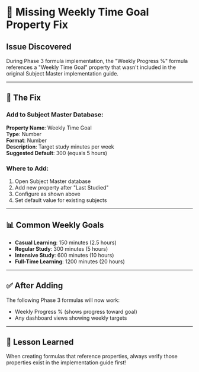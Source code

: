 # 🔧 Missing Weekly Time Goal Property Fix

## Issue Discovered
During Phase 3 formula implementation, the "Weekly Progress %" formula references a "Weekly Time Goal" property that wasn't included in the original Subject Master implementation guide.

---

## 🎯 The Fix

### Add to Subject Master Database:

**Property Name**: Weekly Time Goal  
**Type**: Number  
**Format**: Number  
**Description**: Target study minutes per week  
**Suggested Default**: 300 (equals 5 hours)

### Where to Add:
1. Open Subject Master database
2. Add new property after "Last Studied"
3. Configure as shown above
4. Set default value for existing subjects

---

## 📊 Common Weekly Goals

- **Casual Learning**: 150 minutes (2.5 hours)
- **Regular Study**: 300 minutes (5 hours)
- **Intensive Study**: 600 minutes (10 hours)
- **Full-Time Learning**: 1200 minutes (20 hours)

---

## ✅ After Adding

The following Phase 3 formulas will now work:
- Weekly Progress % (shows progress toward goal)
- Any dashboard views showing weekly targets

---

## 📝 Lesson Learned

When creating formulas that reference properties, always verify those properties exist in the implementation guide first!